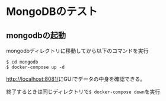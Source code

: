 # MongoDBのテスト

## mongodbの起動

mongodbディレクトリに移動してから以下のコマンドを実行

```
$ cd mongodb
$ docker-compose up -d
```

[http://localhost:8081/](http://localhost:8081/)にGUIでデータの中身を確認できる。  

終了するときは同じディレクトリで`$ docker-compose down`を実行  
